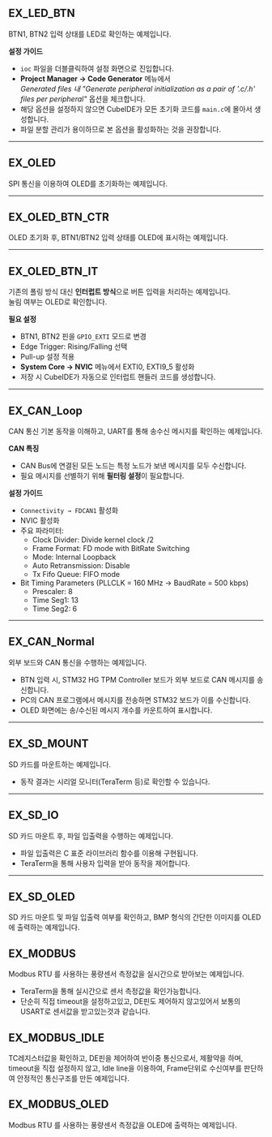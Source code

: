 
## EX_LED_BTN  
BTN1, BTN2 입력 상태를 LED로 확인하는 예제입니다.  

**설정 가이드**
- `ioc` 파일을 더블클릭하여 설정 화면으로 진입합니다.  
- **Project Manager → Code Generator** 메뉴에서  
  *Generated files 내 "Generate peripheral initialization as a pair of '.c/.h' files per peripheral"* 옵션을 체크합니다.  
- 해당 옵션을 설정하지 않으면 CubeIDE가 모든 초기화 코드를 `main.c`에 몰아서 생성합니다.  
- 파일 분할 관리가 용이하므로 본 옵션을 활성화하는 것을 권장합니다.  

---

## EX_OLED  
SPI 통신을 이용하여 OLED를 초기화하는 예제입니다.  

---

## EX_OLED_BTN_CTR  
OLED 초기화 후, BTN1/BTN2 입력 상태를 OLED에 표시하는 예제입니다.  

---

## EX_OLED_BTN_IT  
기존의 폴링 방식 대신 **인터럽트 방식**으로 버튼 입력을 처리하는 예제입니다.  
눌림 여부는 OLED로 확인합니다.  

**필요 설정**
- BTN1, BTN2 핀을 `GPIO_EXTI` 모드로 변경  
- Edge Trigger: Rising/Falling 선택  
- Pull-up 설정 적용  
- **System Core → NVIC** 메뉴에서 EXTI0, EXTI9_5 활성화  
- 저장 시 CubeIDE가 자동으로 인터럽트 핸들러 코드를 생성합니다.  

---

## EX_CAN_Loop
CAN 통신 기본 동작을 이해하고, UART를 통해 송수신 메시지를 확인하는 예제입니다.  

**CAN 특징**
- CAN Bus에 연결된 모든 노드는 특정 노드가 보낸 메시지를 모두 수신합니다.  
- 필요 메시지를 선별하기 위해 **필터링 설정**이 필요합니다.  

**설정 가이드**
- `Connectivity → FDCAN1` 활성화  
- NVIC 활성화  
- 주요 파라미터:  
  - Clock Divider: Divide kernel clock /2  
  - Frame Format: FD mode with BitRate Switching  
  - Mode: Internal Loopback  
  - Auto Retransmission: Disable  
  - Tx Fifo Queue: FIFO mode  
- Bit Timing Parameters (PLLCLK = 160 MHz → BaudRate = 500 kbps)  
  - Prescaler: 8  
  - Time Seg1: 13  
  - Time Seg2: 6  

---

## EX_CAN_Normal
외부 보드와 CAN 통신을 수행하는 예제입니다.  
- BTN 입력 시, STM32 HG TPM Controller 보드가 외부 보드로 CAN 메시지를 송신합니다.  
- PC의 CAN 프로그램에서 메시지를 전송하면 STM32 보드가 이를 수신합니다.  
- OLED 화면에는 송/수신된 메시지 개수를 카운트하여 표시합니다.  

---

## EX_SD_MOUNT  
SD 카드를 마운트하는 예제입니다.  
- 동작 결과는 시리얼 모니터(TeraTerm 등)로 확인할 수 있습니다.  

---

## EX_SD_IO  
SD 카드 마운트 후, 파일 입출력을 수행하는 예제입니다.  
- 파일 입출력은 C 표준 라이브러리 함수를 이용해 구현됩니다.  
- TeraTerm을 통해 사용자 입력을 받아 동작을 제어합니다.  

---

## EX_SD_OLED  
SD 카드 마운트 및 파일 입출력 여부를 확인하고, BMP 형식의 간단한 이미지를 OLED에 출력하는 예제입니다.  

## EX_MODBUS
Modbus RTU 를 사용하는 풍량센서 측정값을 실시간으로 받아보는 예제입니다.
 - TeraTerm을 통해 실시간으로 센서 측정값을 확인가능합니다.
 - 단순히 직접 timeout을 설정하고있고, DE핀도 제어하지 않고있어서 보통의 USART로 센서값을 받고있는것과 같습니다.

## EX_MODBUS_IDLE 
TC레지스터값을 확인하고, DE핀을 제어하여 반이중 통신으로서, 제활약을 하며, 
timeout을 직접 설정하지 않고, Idle line을 이용하여, Frame단위로 수신여부를 판단하여 안정적인 통신구조를 만든 예제입니다.

## EX_MODBUS_OLED
Modbus RTU 를 사용하는 풍량센서 측정값을 OLED에 출력하는 예제입니다.